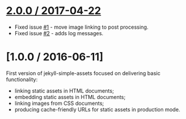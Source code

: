 [2.0.0 / 2017-04-22](https://github.com/jakubpawlowicz/jekyll-simple-assets/compare/1.0...2.0.0)
==================

* Fixed issue [#1](https://github.com/jakubpawlowicz/jekyll-simple-assets/issues/1) - move image linking to post processing.
* Fixed issue [#2](https://github.com/jakubpawlowicz/jekyll-simple-assets/issues/2) - adds log messages.

[1.0.0 / 2016-06-11]
==================

First version of jekyll-simple-assets focused on delivering basic functionality:
* linking static assets in HTML documents;
* embedding static assets in HTML documents;
* linking images from CSS documents;
* producing cache-friendly URLs for static assets in production mode.
